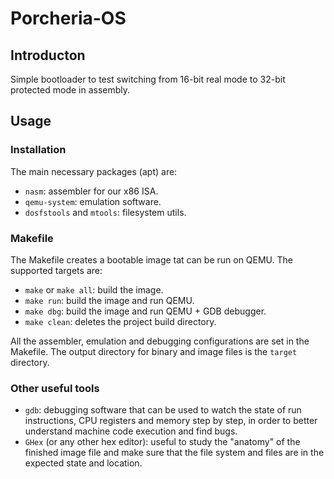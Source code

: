 # Porcheria-OS
## Introducton
Simple bootloader to test switching from 16-bit real mode to 32-bit protected mode in assembly.

## Usage
### Installation
The main necessary packages (apt) are:
- `nasm`: assembler for our x86 ISA.
- `qemu-system`: emulation software.
- `dosfstools` and `mtools`: filesystem utils.

### Makefile
The Makefile creates a bootable image tat can be run on QEMU. The supported targets are:
- `make` or `make all`: build the image.
- `make run`: build the image and run QEMU.
- `make dbg`: build the image and run QEMU + GDB debugger.
- `make clean`: deletes the project build directory.

All the assembler, emulation and debugging configurations are set in the Makefile.
The output directory for binary and image files is the `target` directory.

### Other useful tools
- `gdb`: debugging software that can be used to watch the state of run instructions, CPU registers and memory step by step, in order to better understand machine code execution and find bugs.
- `GHex` (or any other hex editor): useful to study the "anatomy" of the finished image file and make sure that the file system and files are in the expected state and location.